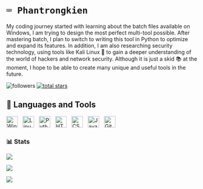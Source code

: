 # **`⌨️ Phantrongkien `**

My coding journey started with learning about the batch files available on Windows, I am trying to design the most perfect multi-tool possible. After mastering batch, I plan to switch to writing this tool in Python to optimize and expand its features. In addition, I am also researching security technology, using tools like Kali Linux 🐲 to gain a deeper understanding of the world of hackers and network security. Although it is just a skid 📚 at the moment, I hope to be able to create many unique and useful tools in the future.

  <img alt="followers" title="Follow me on Github" src="https://custom-icon-badges.demolab.com/github/followers/phantrongkien?color=236ad3&labelColor=1155ba&style=for-the-badge&logo=person-add&label=Follow&logoColor=white"/></a>
  <a href="https://github.com/ForrestKnight?tab=repositories&sort=stargazers">
         <img alt="total stars" title="Total stars on GitHub" src="https://custom-icon-badges.demolab.com/github/stars/phantrongkien?color=55960c&style=for-the-badge&labelColor=488207&logo=star"/></a>

## 🧰 Languages and Tools
<img align="left" alt="Windows" width="30px" style="padding-right:10px;" src="https://cdn.jsdelivr.net/gh/devicons/devicon@latest/icons/windows8/windows8-original.svg"/>
<img align="left" alt="Linux" width="30px" style="padding-right:10px;" src="https://cdn.jsdelivr.net/gh/devicons/devicon/icons/linux/linux-original.svg" />
<img align="left" alt="Python" width="30px" style="padding-right:10px;" src="https://cdn.jsdelivr.net/gh/devicons/devicon@latest/icons/python/python-original.svg" />
<img align="left" alt="HTML" width="30px" style="padding-right:10px;" src="https://cdn.jsdelivr.net/gh/devicons/devicon/icons/html5/html5-plain.svg" />
<img align="left" alt="CSS" width="30px" style="padding-right:10px;" src="https://cdn.jsdelivr.net/gh/devicons/devicon/icons/css3/css3-plain.svg" />
<img align="left" alt="JavaScript" width="30px" style="padding-right:10px;" src="https://cdn.jsdelivr.net/gh/devicons/devicon/icons/javascript/javascript-plain.svg" />
<img align="left" alt="GitHub" width="30px" style="padding-right:10px;" src="https://cdn.jsdelivr.net/gh/devicons/devicon/icons/github/github-original.svg" />
<br />

#

### 📊 Stats

<img  src="https://github-readme-stats.vercel.app/api?username=phantrongkien&show_icons=true&theme=merko"/></a>

 <div>
        <img src="https://github-readme-streak-stats.herokuapp.com/?user=phantrongkien&theme=merko&hide_border=true&mode=weekly">
    </div>

<img  src="https://github-readme-stats.vercel.app/api/top-langs/?username=phantrongkien&layout=compact&theme=merko"/></a>
